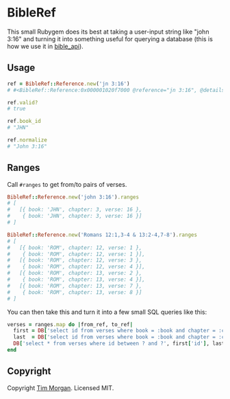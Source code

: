 # BibleRef

This small Rubygem does its best at taking a user-input string like "john 3:16" and turning it into something useful
for querying a database (this is how we use it in [bible_api](https://github.com/churchio/bible_api)).

## Usage

```ruby
ref = BibleRef::Reference.new('jn 3:16')
# #<BibleRef::Reference:0x000001020f7000 @reference="jn 3:16", @details={:book=>"jn", :refs=>{:chapter=>3, :verse=>16}}>

ref.valid?
# true

ref.book_id
# "JHN"

ref.normalize
# "John 3:16"
```

## Ranges

Call `#ranges` to get from/to pairs of verses.

```ruby
BibleRef::Reference.new('john 3:16').ranges
# [
#   [{ book: 'JHN', chapter: 3, verse: 16 },
#    { book: 'JHN', chapter: 3, verse: 16 }]
# ]

BibleRef::Reference.new('Romans 12:1,3-4 & 13:2-4,7-8').ranges
# [
#   [{ book: 'ROM', chapter: 12, verse: 1 },
#    { book: 'ROM', chapter: 12, verse: 1 }],
#   [{ book: 'ROM', chapter: 12, verse: 3 },
#    { book: 'ROM', chapter: 12, verse: 4 }],
#   [{ book: 'ROM', chapter: 13, verse: 2 },
#    { book: 'ROM', chapter: 13, verse: 4 }],
#   [{ book: 'ROM', chapter: 13, verse: 7 },
#    { book: 'ROM', chapter: 13, verse: 8 }]
# ]
```

You can then take this and turn it into a few small SQL queries like this:

```ruby
verses = ranges.map do |from_ref, to_ref|
  first = DB['select id from verses where book = :book and chapter = :chapter and verse = :verse limit 1', from_ref].first
  last  = DB['select id from verses where book = :book and chapter = :chapter and verse = :verse limit 1', to_ref].first
  DB['select * from verses where id between ? and ?', first['id'], last['id']]
end
```

## Copyright

Copyright [Tim Morgan](http://timmorgan.org). Licensed MIT.

